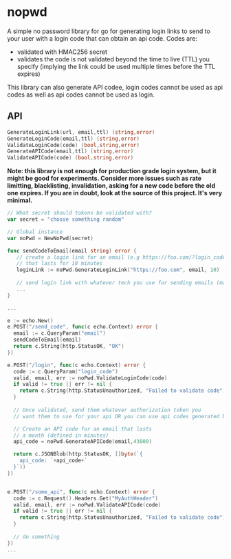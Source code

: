 # nopwd

A simple no password library for go for generating login links to send to your user with a login code that can obtain an api code. Codes are:

* validated with HMAC256 secret
* validates the code is not validated beyond the time to live (TTL) you specify (implying the link could be used multiple times before the TTL expires)

This library can also generate API codee, login codes cannot be used as api codes as well as api codes cannot be used as login.

## API

```go
GenerateLoginLink(url, email,ttl) (string,error)
GenerateLoginCode(email,ttl) (string,error)
ValidateLoginCode(code) (bool,string,error)
GenerateAPICode(email,ttl) (string,error)
ValidateAPICode(code) (bool,string,error)
```

**Note: this library is not enough for production grade login system, but it might be good for experiments. Consider more issues such as rate limitting, blacklisting, invalidation, asking for a new code before the old one expires. If you are in doubt, look at the source of this project. It's very minimal.**

```go
// What secret should tokens be validated with?
var secret = "choose something random"

// Global instance
var noPwd = NewNoPwd(secret)

func sendCodeToEmail(email string) error {
   // create a login link for an email (e.g https://foo.com/?login_code=ABSDIMOIAd... )
   // that lasts for 10 minutes
   loginLink := noPwd.GenerateLoginLink("https://foo.com", email, 10)
   
   // send login link with whatever tech you use for sending emails (mailgun, etc.)
   ...
}

...

e := echo.New()
e.POST("/send_code", func(c echo.Context) error {
  email := c.QueryParam("email")
  sendCodeToEmail(email)
  return c.String(http.StatusOK, "OK")
})

e.POST("/login", func(c echo.Context) error {
  code := c.QueryParam("login_code")
  valid, email, err := noPwd.ValidateLoginCode(code)
  if valid != true || err != nil {
    return c.String(http.StatusUnauthorized, "Failed to validate code")
  }
  
  // Once validated, send them whatever authorization token you 
  // want them to use for your api OR you can use api codes generated by NoPwd

  // Create an API code for an email that lasts 
  // a month (defined in minutes)
  api_code = noPwd.GenerateAPICode(email,43800) 

  return c.JSONBlob(http.StatusOK, []byte(`{
    api_code: `+api_code+`
  }`))
})


e.POST("/some_api", func(c echo.Context) error {
  code := c.Request().Headers.Get("MyAuthHeader")
  valid, email, err := noPwd.ValidateAPICode(code)
  if valid != true || err != nil {
    return c.String(http.StatusUnauthorized, "Failed to validate code")
  }
  
  // do something
})
...
````
